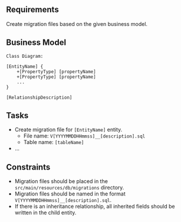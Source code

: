 ## Requirements
Create migration files based on the given business model.

## Business Model
```
Class Diagram:

[EntityName] {
    +[PropertyType] [propertyName]
    +[PropertyType] [propertyName]
    ...
}

[RelationshipDescription]
```

## Tasks
- Create migration file for `[EntityName]` entity.
  - File name: `V[YYYYMMDDHHmmss]__[description].sql`
  - Table name: `[tableName]`
- ...

## Constraints
- Migration files should be placed in the `src/main/resources/db/migrations` directory.
- Migration files should be named in the format `V[YYYYMMDDHHmmss]__[description].sql`.
- If there is an inheritance relationship, all inherited fields should be written in the child entity. 